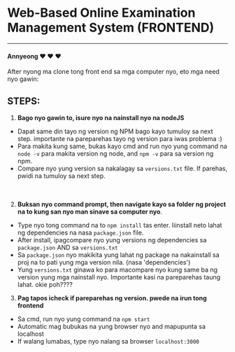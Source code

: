 # Web-Based Online Examination Management System (FRONTEND)
------------
#### Annyeong :heart: :heart: :heart:

After nyong ma clone tong front end sa mga computer nyo, eto mga need nyo gawin:

## STEPS:

1. **Bago nyo gawin to, isure nyo na nainstall nyo na nodeJS**
- Dapat same din tayo ng version ng NPM bago kayo tumuloy sa next step. importante na pareparehas tayo ng version para iwas problema :)
- Para makita kung same, bukas kayo cmd and run nyo yung command na `node -v` para makita version ng node, and `npm -v` para sa version ng npm.
- Compare nyo yung version sa nakalagay sa `versions.txt` file. If parehas, pwidi na tumuloy sa next step.
\
&nbsp;
\
&nbsp;

2. **Buksan nyo command prompt, then navigate kayo sa folder ng project na to kung san nyo man sinave sa computer nyo**.
- Type nyo tong command na to `npm install` tas enter. Iiinstall neto lahat ng dependencies na nasa `package.json` file.
- After install, ipagcompare nyo yung versions ng dependencies sa `package.json` AND sa `versions.txt`
- Sa `package.json` nyo makikita yung lahat ng package na nakainstall sa proj na to pati yung mga version nila. (nasa 'dependencies')
- Yung `versions.txt` ginawa ko para macompare nyo kung same ba ng version yung mga nainstall nyo. Importante kasi na pareparehas taung lahat. okie poh????


3. **Pag tapos icheck if pareparehas ng version. pwede na irun tong frontend**
- Sa cmd, run nyo yung command na `npm start`
- Automatic mag bubukas na yung browser nyo and mapupunta sa localhost
- If walang lumabas, type nyo nalang sa browser `localhost:3000`
